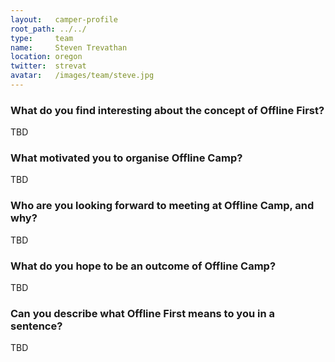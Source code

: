 ```yaml
---
layout:   camper-profile
root_path: ../../
type:     team
name:     Steven Trevathan
location: oregon
twitter:  strevat
avatar:   /images/team/steve.jpg
---
```


### What do you find interesting about the concept of Offline First?

TBD

### What motivated you to organise Offline Camp?

TBD

### Who are you looking forward to meeting at Offline Camp, and why?

TBD

### What do you hope to be an outcome of Offline Camp?

TBD

### Can you describe what Offline First means to you in a sentence?

TBD
